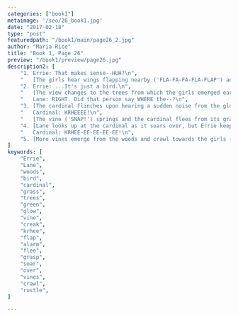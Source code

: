 ```yaml
---
categories: ["book1"]
metaimage: '/seo/26_book1.jpg'
date: "2017-02-18"
type: "post"
featuredpath: "/book1/main/page26_2.jpg"
author: "Maria Rice"
title: "Book 1, Page 26"
preview: "/book1/preview/page26.jpg"
description2: [
    "1. Errie: That makes sense--HUH?\n",
    "   [The girls hear wings flapping nearby ('FLA-FA-FA-FLA-FLAP') and turn to look.]\n",
    "2. Errie: ...It's just a bird.\n",
    "   [The view changes to the trees from which the girls emerged earlier. They see a red cardinal perched on the grass. Their attention remains on the bird, though a vine enveloped in a green glow approaches it from behind.]\n",
    "   Lane: RIGHT. Did that person say WHERE the--?\n",
    "3. [The cardinal flinches upon hearing a sudden noise from the glowing vine ('CREAK').]\n",
    "   Cardinal: KRHEEEE!\n",
    "   [The vine ('SNAP!') springs and the cardinal flees from its grasp ('FLA-FLA-FLA-FLA-FLA-FLA-FLA--').]\n",
    "4. [Lane looks up at the cardinal as it soars over, but Errie keeps her eyes on the vine.]\n",
    "   Cardinal: KRHEE-EE-EE-EE-EE!\n",
    "5. [More vines emerge from the woods and crawl towards the girls ('FSH-SH-SH-SH-SH').]\n",
]
keywords: [
    "Errie", 
    "Lane",
    "woods",
    "bird",
    "cardinal",
    "grass",
    "trees",
    "green",
    "glow",
    "vine",
    "creak",
    "krhee",
    "flap",
    "alarm",
    "flee",
    "grasp",
    "soar",
    "over",
    "vines",
    "crawl",
    "rustle",
]

---
```


